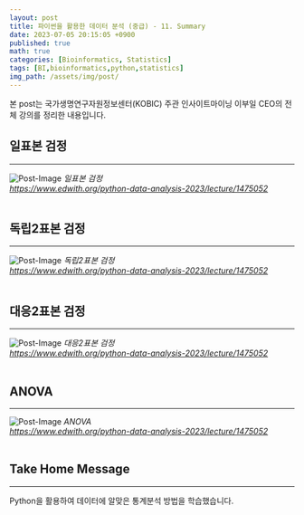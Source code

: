 ```yaml
---
layout: post
title: 파이썬을 활용한 데이터 분석 (중급) - 11. Summary
date: 2023-07-05 20:15:05 +0900
published: true
math: true
categories: [Bioinformatics, Statistics]
tags: [BI,bioinformatics,python,statistics]
img_path: /assets/img/post/
---
```


본 post는 국가생명연구자원정보센터(KOBIC) 주관 인사이트마이닝 이부일 CEO의 전체 강의를 정리한 내용입니다.


## 일표본 검정
***

![Post-Image](Python_Data_Analysis36.png)
_일표본 검정<br>
https://www.edwith.org/python-data-analysis-2023/lecture/1475052_
<br><br>


## 독립2표본 검정
***

![Post-Image](Python_Data_Analysis37.png)
_독립2표본 검정<br>
https://www.edwith.org/python-data-analysis-2023/lecture/1475052_
<br><br>


## 대응2표본 검정
***

![Post-Image](Python_Data_Analysis38.png)
_대응2표본 검정<br>
https://www.edwith.org/python-data-analysis-2023/lecture/1475052_
<br><br>


## ANOVA
***

![Post-Image](Python_Data_Analysis39.png)
_ANOVA<br>
https://www.edwith.org/python-data-analysis-2023/lecture/1475052_
<br><br>


## Take Home Message
***

Python을 활용하여 데이터에 알맞은 통계분석 방법을 학습했습니다.
<br><br>